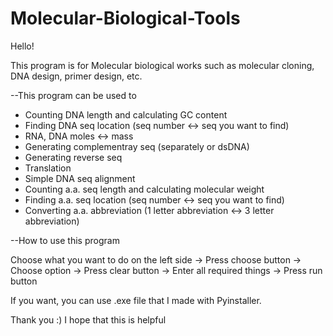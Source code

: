 # Molecular-Biological-Tools

Hello!

This program is for Molecular biological works such as molecular cloning, DNA design, primer design, etc.

--This program can be used to
  - Counting DNA length and calculating GC content
  - Finding DNA seq location (seq number <-> seq you want to find)
  - RNA, DNA moles <-> mass
  - Generating complementray seq (separately or dsDNA)
  - Generating reverse seq
  - Translation
  - Simple DNA seq alignment
  - Counting a.a. seq length and calculating molecular weight
  - Finding a.a. seq location (seq number <-> seq you want to find)
  - Converting a.a. abbreviation (1 letter abbreviation <-> 3 letter abbreviation)



--How to use this program

Choose what you want to do on the left side
-> Press choose button
-> Choose option
-> Press clear button
-> Enter all required things
-> Press run button

If you want, you can use .exe file that I made with Pyinstaller.

Thank you :) I hope that this is helpful
